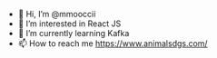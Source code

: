 - 👋 Hi, I’m @mmooccii
- 👀 I’m interested in React JS
- 🌱 I’m currently learning Kafka
- 📫 How to reach me https://www.animalsdgs.com/

<!---
mmooccii/mmooccii is a ✨ special ✨ repository because its `README.md` (this file) appears on your GitHub profile.
You can click the Preview link to take a look at your changes.
--->
